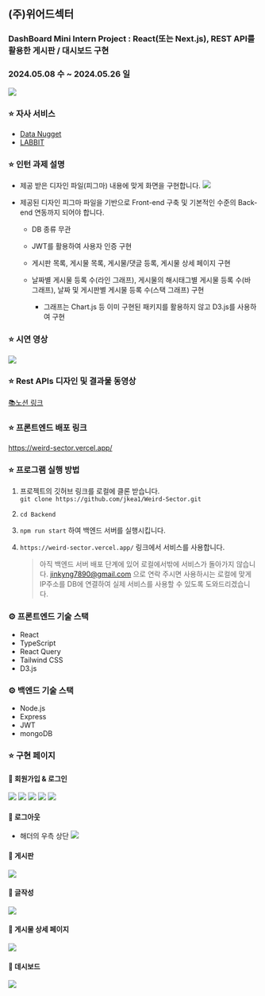 ## (주)위어드섹터

### DashBoard Mini Intern Project : React(또는 Next.js), REST API를 활용한 게시판 / 대시보드 구현

### 2024.05.08 수 ~ 2024.05.26 일

<img src="./img/Screenshot 2024-05-27 at 3.37.57 AM.png"/>

### ⭐️ 자사 서비스

- [Data Nugget](https://datanugget.io/)
- [LABBIT](https://labbit.kr/)

### ⭐️ 인턴 과제 설명

- 제공 받은 디자인 파일(피그마) 내용에 맞게 화면을 구현합니다.
  <img src="./img/Screenshot 2024-05-29 at 4.20.35 PM.png"/>
- 제공된 디자인 피그마 파일을 기반으로 Front-end 구축 및 기본적인 수준의 Back-end 연동까지 되어야 합니다.

  - DB 종류 무관
  - JWT를 활용하여 사용자 인증 구현
  - 게시판 목록, 게시물 목록, 게시물/댓글 등록, 게시물 상세 페이지 구현
  - 날짜별 게시물 등록 수(라인 그래프), 게시물의 해시태그별 게시물 등록 수(바 그래프), 날짜 및 게시판별 게시물 등록 수(스택 그래프) 구현

    - 그래프는 Chart.js 등 이미 구현된 패키지를 활용하지 않고 D3.js를 사용하여 구현

### ⭐️ 시연 영상

<img src="./img/Screen-Recording-2024-05-27-at-4.20.50 AM-_online-video-cutter.com_.gif"/>

### ⭐️ Rest APIs 디자인 및 결과물 동영상

[📚노션 링크](https://repeated-paprika-d0d.notion.site/219d8105e62243fe87db6454753653c4?pvs=4)

### ⭐️ 프론트엔드 배포 링크

https://weird-sector.vercel.app/

### ⭐️ 프로그램 실행 방법

1. 프로젝트의 깃허브 링크를 로컬에 클론 받습니다. <br/>
   `git clone https://github.com/jkea1/Weird-Sector.git`
2. `cd Backend`
3. `npm run start` 하여 백엔드 서버를 실행시킵니다.
4. `https://weird-sector.vercel.app/` 링크에서 서비스를 사용합니다.

   > 아직 백엔드 서버 배포 단계에 있어 로컬에서밖에 서비스가 돌아가지 않습니다. jinkyng7890@gmail.com 으로 연락 주시면 사용하시는 로컬에 맞게 IP주소를 DB에 연결하여 실제 서비스를 사용할 수 있도록 도와드리겠습니다.

### ⚙️ 프론트엔드 기술 스택

- React
- TypeScript
- React Query
- Tailwind CSS
- D3.js

### ⚙️ 백엔드 기술 스택

- Node.js
- Express
- JWT
- mongoDB

### ⭐️ 구현 페이지

#### 🔗 회원가입 & 로그인

  <img src="./img/Screenshot 2024-05-27 at 2.03.35 AM.png"/>
  <img src="./img/Screenshot 2024-05-27 at 2.12.52 AM.png"/>
  <img src="./img/Screenshot 2024-05-27 at 2.21.28 AM.png"/>
  <img src="./img/Screenshot 2024-05-27 at 3.44.57 AM.png"/>
  <img src="./img/Screenshot 2024-05-27 at 3.47.03 AM.png"/>

#### 🔗 로그아웃

- 해더의 우측 상단
  <img src="./img/Screenshot 2024-05-27 at 3.52.16 AM.png"/>

#### 🔗 게시판

  <img src="./img/Screenshot 2024-05-27 at 3.23.41 AM.png"/>

#### 🔗 글작성

  <img src="./img/Screenshot 2024-05-27 at 3.54.35 AM.png"/>

#### 🔗 게시물 상세 페이지

  <img src="./img/Screenshot 2024-05-27 at 3.57.34 AM.png"/>

#### 🔗 데시보드

  <img src="./img/Screenshot 2024-05-27 at 3.59.14 AM.png"/>
